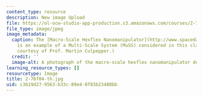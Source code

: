 ```yaml
---
content_type: resource
description: New image Upload
file: https://ol-ocw-studio-app-production.s3.amazonaws.com/courses/2-76-multi-scale-system-design-fall-2004/c3619d279563b33c89e40f83b23480bb_2-76f04-th.jpg
file_type: image/jpeg
image_metadata:
  caption: The [Macro-Scale Hexflex Nanomanipulator](http://www.spacedaily.com/news/nanotech-03zz.html)
    is an example of a Multi-Scale System (MuSS) considered in this class. (Photo
    courtesy of Prof. Martin Culpepper.)
  credit: ''
  image-alt: A photograph of the macro-scale hexflex nanomanipulator device.
learning_resource_types: []
resourcetype: Image
title: 2-76f04-th.jpg
uid: c3619d27-9563-b33c-89e4-0f83b23480bb
---
```

